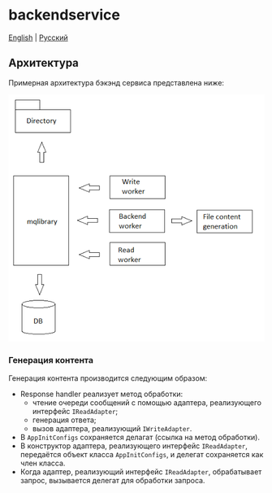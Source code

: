# backendservice

[English](README.md) | [Русский](README.ru.md)

## Архитектура

Примерная архитектура бэкэнд сервиса представлена ниже:

![backendservice-architechture](../docs/img/backendservice-architechture.png)

### Генерация контента 

Генерация контента производится следующим образом:
- Response handler реализует метод обработки:
    - чтение очереди сообщений с помощью адаптера, реализующего интерфейс `IReadAdapter`;
    - генерация ответа;
    - вызов адаптера, реализующий `IWriteAdapter`.
- В `AppInitConfigs` сохраняется делагат (ссылка на метод обработки).
- В конструктор адаптера, реализующего интерфейс `IReadAdapter`, передаётся объект класса `AppInitConfigs`, и делегат сохраняется как член класса.
- Когда адаптер, реализующий интерфейс `IReadAdapter`, обрабатывает запрос, вызывается делегат для обработки запроса.
